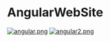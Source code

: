 # AngularWebSite

[![angular.png](https://i.postimg.cc/vmYs7ry1/angular.png)](https://postimg.cc/TK4FfWpG)
[![angular2.png](https://i.postimg.cc/wv3YZ97g/angular2.png)](https://postimg.cc/dkMfTP2x)

